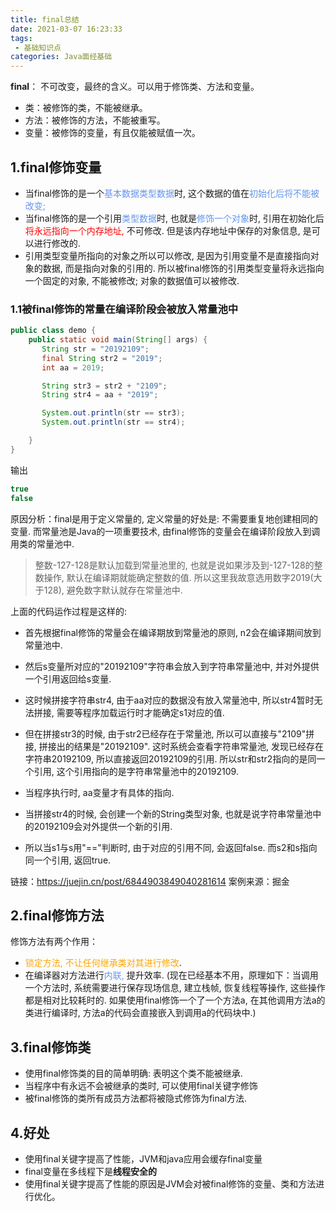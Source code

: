 ```yaml
---
title: final总结
date: 2021-03-07 16:23:33
tags:
 - 基础知识点
categories: Java面经基础
---
```


<!-- toc -->

**final**：  不可改变，最终的含义。可以用于修饰类、方法和变量。

- 类：被修饰的类，不能被继承。
- 方法：被修饰的方法，不能被重写。
- 变量：被修饰的变量，有且仅能被赋值一次。

## 1.final修饰变量

- 当final修饰的是一个<font color='cornflowerblue'>基本数据类型数据</font>时, 这个数据的值在<font color='cornflowerblue'>初始化后将不能被改变;</font> 
- 当final修饰的是一个引用<font color='cornflowerblue'>类型数据</font>时, 也就是<font color='cornflowerblue'>修饰一个对象</font>时, 引用在初始化后<font color='red'>将永远指向一个内存地址,</font> 不可修改. 但是该内存地址中保存的对象信息, 是可以进行修改的.
- 引用类型变量所指向的对象之所以可以修改, 是因为引用变量不是直接指向对象的数据, 而是指向对象的引用的. 所以被final修饰的引用类型变量将永远指向一个固定的对象, 不能被修改; 对象的数据值可以被修改.

### 1.1被final修饰的常量在编译阶段会被放入常量池中

```java
public class demo {
    public static void main(String[] args) {
       String str = "20192109";
       final String str2 = "2019";
       int aa = 2019;

       String str3 = str2 + "2109";
       String str4 = aa + "2019";

       System.out.println(str == str3);
       System.out.println(str == str4);

    }
}
```

输出

```java
true
false
```

原因分析：final是用于定义常量的, 定义常量的好处是: 不需要重复地创建相同的变量. 而常量池是Java的一项重要技术, 由final修饰的变量会在编译阶段放入到调用类的常量池中.

>  整数-127-128是默认加载到常量池里的, 也就是说如果涉及到-127-128的整数操作, 默认在编译期就能确定整数的值. 所以这里我故意选用数字2019(大于128), 避免数字默认就存在常量池中.

上面的代码运作过程是这样的:

- 首先根据final修饰的常量会在编译期放到常量池的原则, n2会在编译期间放到常量池中.

- 然后s变量所对应的"20192109"字符串会放入到字符串常量池中, 并对外提供一个引用返回给s变量.

- 这时候拼接字符串str4, 由于aa对应的数据没有放入常量池中, 所以str4暂时无法拼接, 需要等程序加载运行时才能确定s1对应的值.

- 但在拼接str3的时候, 由于str2已经存在于常量池, 所以可以直接与"2109"拼接, 拼接出的结果是"20192109". 这时系统会查看字符串常量池, 发现已经存在字符串20192109, 所以直接返回20192109的引用. 所以str和str2指向的是同一个引用, 这个引用指向的是字符串常量池中的20192109.

- 当程序执行时, aa变量才有具体的指向.

- 当拼接str4的时候, 会创建一个新的String类型对象, 也就是说字符串常量池中的20192109会对外提供一个新的引用.

- 所以当s1与s用"=="判断时, 由于对应的引用不同, 会返回false. 而s2和s指向同一个引用, 返回true.

链接：https://juejin.cn/post/6844903849040281614
案例来源：掘金

## 2.final修饰方法

修饰方法有两个作用：

- <font color='orange'>锁定方法, 不让任何继承类对其进行修改</font>.
- 在编译器对方法进行<font color='cornflowerblue'>内联,</font> 提升效率. (现在已经基本不用，原理如下：当调用一个方法时, 系统需要进行保存现场信息, 建立栈帧, 恢复线程等操作, 这些操作都是相对比较耗时的. 如果使用final修饰一个了一个方法a, 在其他调用方法a的类进行编译时, 方法a的代码会直接嵌入到调用a的代码块中.)

## 3.final修饰类

- 使用final修饰类的目的简单明确: 表明这个类不能被继承.
- 当程序中有永远不会被继承的类时, 可以使用final关键字修饰
- 被final修饰的类所有成员方法都将被隐式修饰为final方法.

## 4.好处

- 使用final关键字提高了性能，JVM和java应用会缓存final变量
- final变量在多线程下是**线程安全的**
- 使用final关键字提高了性能的原因是JVM会对被final修饰的变量、类和方法进行优化。